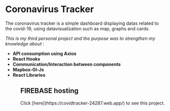 <h1>Coronavirus Tracker</h1>

<p>The coronavirus tracker is a simple dashboard displaying datas related to the covid-19, using datavisualization such as map, graphs and cards.</p>
<p><em>This is my third personal project and the purpose was to strengthen my knowledge about :</em></p>
<ul>
  <li><strong>API consumption using Axios</strong></li>
  <li><strong>React Hooks</strong></li>
  <li><strong>Communication/Interaction between components</strong></li>
  <li><strong>Mapbox-Gl-Js</strong></li>
  <li><strong>React Libraries</strong></li>
<ul>

<h2>FIREBASE hosting</h2>
Click [here](https://covidtracker-24287.web.app/) to see this project.
